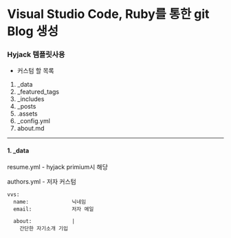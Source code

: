 # Visual Studio Code, Ruby를 통한 git Blog 생성


### Hyjack 템플릿사용

* 커스텀 할 목록
1. _data
2. _featured_tags
3. _includes
4. _posts
5. .assets
6. _config.yml
7. about.md

---
#### 1. _data

resume.yml - hyjack primium시 해당

authors.yml - 저자 커스텀
```
vvs:
  name:              닉네임
  email:             저자 메일
  
  about:             |
    간단한 자기소개 기입
    
```
